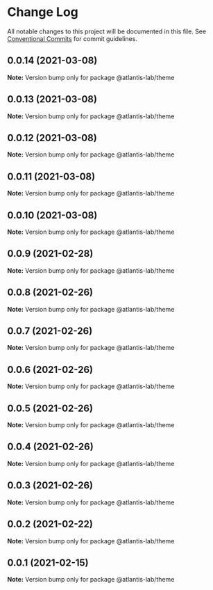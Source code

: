 # Change Log

All notable changes to this project will be documented in this file.
See [Conventional Commits](https://conventionalcommits.org) for commit guidelines.

## 0.0.14 (2021-03-08)

**Note:** Version bump only for package @atlantis-lab/theme





## 0.0.13 (2021-03-08)

**Note:** Version bump only for package @atlantis-lab/theme





## 0.0.12 (2021-03-08)

**Note:** Version bump only for package @atlantis-lab/theme





## 0.0.11 (2021-03-08)

**Note:** Version bump only for package @atlantis-lab/theme





## 0.0.10 (2021-03-08)

**Note:** Version bump only for package @atlantis-lab/theme





## 0.0.9 (2021-02-28)

**Note:** Version bump only for package @atlantis-lab/theme





## 0.0.8 (2021-02-26)

**Note:** Version bump only for package @atlantis-lab/theme





## 0.0.7 (2021-02-26)

**Note:** Version bump only for package @atlantis-lab/theme





## 0.0.6 (2021-02-26)

**Note:** Version bump only for package @atlantis-lab/theme





## 0.0.5 (2021-02-26)

**Note:** Version bump only for package @atlantis-lab/theme





## 0.0.4 (2021-02-26)

**Note:** Version bump only for package @atlantis-lab/theme





## 0.0.3 (2021-02-26)

**Note:** Version bump only for package @atlantis-lab/theme





## 0.0.2 (2021-02-22)

**Note:** Version bump only for package @atlantis-lab/theme





## 0.0.1 (2021-02-15)

**Note:** Version bump only for package @atlantis-lab/theme
